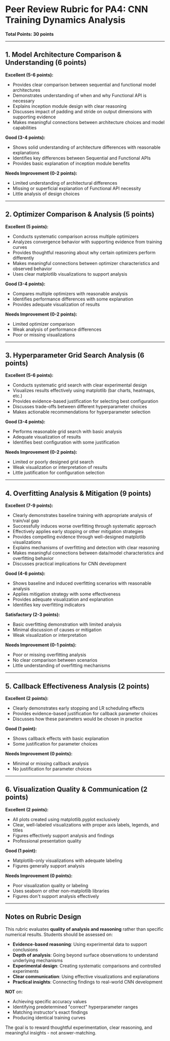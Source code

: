# Peer Review Rubric for PA4: CNN Training Dynamics Analysis

**Total Points: 30 points**

---

## 1. Model Architecture Comparison & Understanding (6 points)

**Excellent (5-6 points):**
- Provides clear comparison between sequential and functional model architectures
- Demonstrates understanding of when and why Functional API is necessary
- Explains inception module design with clear reasoning
- Discusses impact of padding and stride on output dimensions with supporting evidence
- Makes meaningful connections between architecture choices and model capabilities

**Good (3-4 points):**
- Shows solid understanding of architecture differences with reasonable explanations
- Identifies key differences between Sequential and Functional APIs
- Provides basic explanation of inception module benefits

**Needs Improvement (0-2 points):**
- Limited understanding of architectural differences
- Missing or superficial explanation of Functional API necessity
- Little analysis of design choices

---

## 2. Optimizer Comparison & Analysis (5 points)

**Excellent (5 points):**
- Conducts systematic comparison across multiple optimizers
- Analyzes convergence behavior with supporting evidence from training curves
- Provides thoughtful reasoning about why certain optimizers perform differently
- Makes meaningful connections between optimizer characteristics and observed behavior
- Uses clear matplotlib visualizations to support analysis

**Good (3-4 points):**
- Compares multiple optimizers with reasonable analysis
- Identifies performance differences with some explanation
- Provides adequate visualization of results

**Needs Improvement (0-2 points):**
- Limited optimizer comparison
- Weak analysis of performance differences
- Poor or missing visualizations

---

## 3. Hyperparameter Grid Search Analysis (6 points)

**Excellent (5-6 points):**
- Conducts systematic grid search with clear experimental design
- Visualizes results effectively using matplotlib (bar charts, heatmaps, etc.)
- Provides evidence-based justification for selecting best configuration
- Discusses trade-offs between different hyperparameter choices
- Makes actionable recommendations for hyperparameter selection

**Good (3-4 points):**
- Performs reasonable grid search with basic analysis
- Adequate visualization of results
- Identifies best configuration with some justification

**Needs Improvement (0-2 points):**
- Limited or poorly designed grid search
- Weak visualization or interpretation of results
- Little justification for configuration selection

---

## 4. Overfitting Analysis & Mitigation (9 points)

**Excellent (7-9 points):**
- Clearly demonstrates baseline training with appropriate analysis of train/val gap
- Successfully induces worse overfitting through systematic approach
- Effectively applies early stopping or other mitigation strategies
- Provides compelling evidence through well-designed matplotlib visualizations
- Explains mechanisms of overfitting and detection with clear reasoning
- Makes meaningful connections between data/model characteristics and overfitting behavior
- Discusses practical implications for CNN development

**Good (4-6 points):**
- Shows baseline and induced overfitting scenarios with reasonable analysis
- Applies mitigation strategy with some effectiveness
- Provides adequate visualization and explanation
- Identifies key overfitting indicators

**Satisfactory (2-3 points):**
- Basic overfitting demonstration with limited analysis
- Minimal discussion of causes or mitigation
- Weak visualization or interpretation

**Needs Improvement (0-1 points):**
- Poor or missing overfitting analysis
- No clear comparison between scenarios
- Little understanding of overfitting mechanisms

---

## 5. Callback Effectiveness Analysis (2 points)

**Excellent (2 points):**
- Clearly demonstrates early stopping and LR scheduling effects
- Provides evidence-based justification for callback parameter choices
- Discusses how these parameters would be chosen in practice

**Good (1 point):**
- Shows callback effects with basic explanation
- Some justification for parameter choices

**Needs Improvement (0 points):**
- Minimal or missing callback analysis
- No justification for parameter choices

---

## 6. Visualization Quality & Communication (2 points)

**Excellent (2 points):**
- All plots created using matplotlib.pyplot exclusively
- Clear, well-labeled visualizations with proper axis labels, legends, and titles
- Figures effectively support analysis and findings
- Professional presentation quality

**Good (1 point):**
- Matplotlib-only visualizations with adequate labeling
- Figures generally support analysis

**Needs Improvement (0 points):**
- Poor visualization quality or labeling
- Uses seaborn or other non-matplotlib libraries
- Figures don't support analysis effectively

---

## Notes on Rubric Design

This rubric evaluates **quality of analysis and reasoning** rather than specific numerical results. Students should be assessed on:

- **Evidence-based reasoning**: Using experimental data to support conclusions
- **Depth of analysis**: Going beyond surface observations to understand underlying mechanisms
- **Experimental design**: Creating systematic comparisons and controlled experiments
- **Clear communication**: Using effective visualizations and explanations
- **Practical insights**: Connecting findings to real-world CNN development

**NOT** on:
- Achieving specific accuracy values
- Identifying predetermined "correct" hyperparameter ranges
- Matching instructor's exact findings
- Producing identical training curves

The goal is to reward thoughtful experimentation, clear reasoning, and meaningful insights - not answer-matching.
